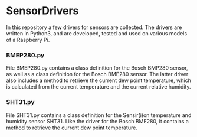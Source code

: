 # SensorDrivers

In this repository a few drivers for sensors are collected. The drivers are written in Python3, and are developed, tested and used on various models of a Raspberry Pi.

### BMEP280.py

File BMEP280.py contains a class definition for the Bosch BMP280 sensor, as well as a class definition for the Bosch BME280 sensor. The latter driver also includes a method to retrieve the current dew point temperature, which is calculated from the current temperature and the current relative humidity.

### SHT31.py

File SHT31.py contains a class definition for the Sensir(i)on temperature and humidity sensor SHT31. Like the driver for the Bosch BME280, it contains a method to retrieve the current dew point temperature.

